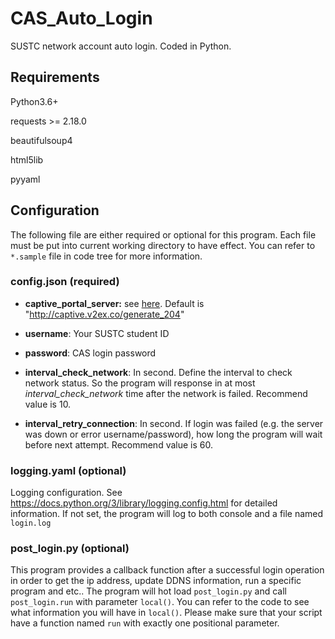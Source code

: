 # CAS_Auto_Login

SUSTC network account auto login. Coded in Python.

## Requirements

Python3.6+

requests >= 2.18.0

beautifulsoup4

html5lib

pyyaml

## Configuration

The following file are either required or optional for this program. Each file must be put into current working directory to have effect. You can refer to `*.sample` file in code tree for more information.

### config.json (required)

- **captive_portal_server:** see [here](https://www.noisyfox.cn/45.html). Default is "<http://captive.v2ex.co/generate_204>"

- **username**: Your SUSTC student ID

- **password**: CAS login password

- **interval_check_network**: In second. Define the interval to check network status. So the program will response in at most *interval_check_network* time after the network is failed. Recommend value is 10.

- **interval_retry_connection**: In second. If login was failed (e.g. the server was down or error username/password), how long the program will wait before next attempt. Recommend value is 60.

### logging.yaml (optional)

Logging configuration. See <https://docs.python.org/3/library/logging.config.html> for detailed information. If not set, the program will log to both console and a file named `login.log`

### post_login.py (optional)

This program provides a callback function after a successful login operation in order to get the ip address, update DDNS information, run a specific program and etc.. The program will hot load `post_login.py` and call `post_login.run` with parameter `local()`. You can refer to the code to see what information you will have in `local()`. Please make sure that your script have a function named `run` with exactly one positional parameter.
